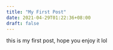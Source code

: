 ```yaml
---
title: "My First Post"
date: 2021-04-29T01:22:36+08:00
draft: false
---
```


this is my first post, hope you enjoy it lol
